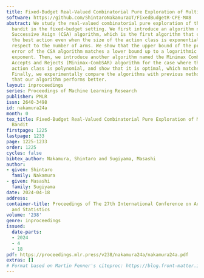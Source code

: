 ```yaml
---
title: Fixed-Budget Real-Valued Combinatorial Pure Exploration of Multi-Armed Bandit
software: https://github.com/ShintaroNakamuraUT/FixedBudgetR-CPE-MAB
abstract: We study the real-valued combinatorial pure exploration of the multi-armed
  bandit in the fixed-budget setting. We first introduce an algorithm named the Combinatorial
  Successive Asign (CSA) algorithm, which is the first algorithm that can identify
  the best action even when the size of the action class is exponentially large with
  respect to the number of arms. We show that the upper bound of the probability of
  error of the CSA algorithm matches a lower bound up to a logarithmic factor in the
  exponent. Then, we introduce another algorithm named the Minimax Combinatorial Successive
  Accepts and Rejects (Minimax-CombSAR) algorithm for the case where the size of the
  action class is polynomial, and show that it is optimal, which matches a lower bound.
  Finally, we experimentally compare the algorithms with previous methods and show
  that our algorithm performs better.
layout: inproceedings
series: Proceedings of Machine Learning Research
publisher: PMLR
issn: 2640-3498
id: nakamura24a
month: 0
tex_title: Fixed-Budget Real-Valued Combinatorial Pure Exploration of Multi-Armed
  Bandit
firstpage: 1225
lastpage: 1233
page: 1225-1233
order: 1225
cycles: false
bibtex_author: Nakamura, Shintaro and Sugiyama, Masashi
author:
- given: Shintaro
  family: Nakamura
- given: Masashi
  family: Sugiyama
date: 2024-04-18
address:
container-title: Proceedings of The 27th International Conference on Artificial Intelligence
  and Statistics
volume: '238'
genre: inproceedings
issued:
  date-parts:
  - 2024
  - 4
  - 18
pdf: https://proceedings.mlr.press/v238/nakamura24a/nakamura24a.pdf
extras: []
# Format based on Martin Fenner's citeproc: https://blog.front-matter.io/posts/citeproc-yaml-for-bibliographies/
---
```

